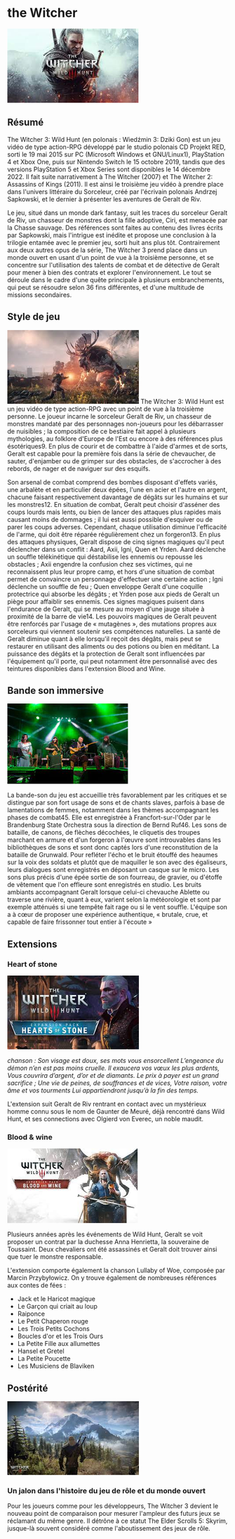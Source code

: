 # the Witcher
![the-witcher](img/thewitcher.jpg)
## Résumé

The Witcher 3: Wild Hunt (en polonais : Wiedźmin 3: Dziki Gon) est un jeu vidéo de type action-RPG développé par le studio polonais CD Projekt RED, sorti le 19 mai 2015 sur PC (Microsoft Windows et GNU/Linux1), PlayStation 4 et Xbox One, puis sur Nintendo Switch le 15 octobre 2019, tandis que des versions PlayStation 5 et Xbox Series sont disponibles le 14 décembre 2022. Il fait suite narrativement à The Witcher (2007) et The Witcher 2: Assassins of Kings (2011). Il est ainsi le troisième jeu vidéo à prendre place dans l'univers littéraire du Sorceleur, créé par l'écrivain polonais Andrzej Sapkowski, et le dernier à présenter les aventures de Geralt de Riv.

Le jeu, situé dans un monde dark fantasy, suit les traces du sorceleur Geralt de Riv, un chasseur de monstres dont la fille adoptive, Ciri, est menacée par la Chasse sauvage. Des références sont faites au contenu des livres écrits par Sapkowski, mais l'intrigue est inédite et propose une conclusion à la trilogie entamée avec le premier jeu, sorti huit ans plus tôt. Contrairement aux deux autres opus de la série, The Witcher 3 prend place dans un monde ouvert en usant d'un point de vue à la troisième personne, et se concentre sur l'utilisation des talents de combat et de détective de Geralt pour mener à bien des contrats et explorer l'environnement. Le tout se déroule dans le cadre d'une quête principale à plusieurs embranchements, qui peut se résoudre selon 36 fins différentes, et d'une multitude de missions secondaires.

## Style de jeu

![thewitcher2](img/thewitcher2.jpg)
The Witcher 3: Wild Hunt est un jeu vidéo de type action-RPG avec un point de vue à la troisième personne. Le joueur incarne le sorceleur Geralt de Riv, un chasseur de monstres mandaté par des personnages non-joueurs pour les débarrasser de nuisibles ; la composition de ce bestiaire fait appel à plusieurs mythologies, au folklore d'Europe de l'Est ou encore à des références plus ésotériques9. En plus de courir et de combattre à l'aide d'armes et de sorts, Geralt est capable pour la première fois dans la série de chevaucher, de sauter, d'enjamber ou de grimper sur des obstacles, de s'accrocher à des rebords, de nager et de naviguer sur des esquifs.

Son arsenal de combat comprend des bombes disposant d'effets variés, une arbalète et en particulier deux épées, l'une en acier et l'autre en argent, chacune faisant respectivement davantage de dégâts sur les humains et sur les monstres12. En situation de combat, Geralt peut choisir d'asséner des coups lourds mais lents, ou bien de lancer des attaques plus rapides mais causant moins de dommages ; il lui est aussi possible d'esquiver ou de parer les coups adverses. Cependant, chaque utilisation diminue l'efficacité de l'arme, qui doit être réparée régulièrement chez un forgeron13. En plus des attaques physiques, Geralt dispose de cinq signes magiques qu'il peut déclencher dans un conflit : Aard, Axii, Igni, Quen et Yrden. Aard déclenche un souffle télékinétique qui déstabilise les ennemis ou repousse les obstacles ; Axii engendre la confusion chez ses victimes, qui ne reconnaissent plus leur propre camp, et hors d'une situation de combat permet de convaincre un personnage d'effectuer une certaine action ; Igni déclenche un souffle de feu ; Quen enveloppe Geralt d'une coquille protectrice qui absorbe les dégâts ; et Yrden pose aux pieds de Geralt un piège pour affaiblir ses ennemis. Ces signes magiques puisent dans l'endurance de Geralt, qui se mesure au moyen d'une jauge située à proximité de la barre de vie14. Les pouvoirs magiques de Geralt peuvent être renforcés par l'usage de « mutagènes », des mutations propres aux sorceleurs qui viennent soutenir ses compétences naturelles. La santé de Geralt diminue quant à elle lorsqu'il reçoit des dégâts, mais peut se restaurer en utilisant des aliments ou des potions ou bien en méditant. La puissance des dégâts et la protection de Geralt sont influencées par l'équipement qu'il porte, qui peut notamment être personnalisé avec des teintures disponibles dans l'extension Blood and Wine.

## Bande son immersive

![percival](img/percival.jpg)

La bande-son du jeu est accueillie très favorablement par les critiques et se distingue par son fort usage de sons et de chants slaves, parfois à base de lamentations de femmes, notamment dans les thèmes accompagnant les phases de combat45. Elle est enregistrée à Francfort-sur-l'Oder par le Brandenburg State Orchestra sous la direction de Bernd Ruf46. Les sons de bataille, de canons, de flèches décochées, le cliquetis des troupes marchant en armure et d'un forgeron à l'œuvre sont introuvables dans les bibliothèques de sons et sont donc captés lors d'une reconstitution de la bataille de Grunwald. Pour refléter l'écho et le bruit étouffé des heaumes sur la voix des soldats et plutôt que de maquiller le son avec des égaliseurs, leurs dialogues sont enregistrés en déposant un casque sur le micro. Les sons plus précis d'une épée sortie de son fourreau, de gravier, ou d'étoffe de vêtement que l'on effleure sont enregistrés en studio. Les bruits ambiants accompagnant Geralt lorsque celui-ci chevauche Ablette ou traverse une rivière, quant à eux, varient selon la météorologie et sont par exemple atténués si une tempête fait rage ou si le vent souffle. L'équipe son a à cœur de proposer une expérience authentique, « brutale, crue, et capable de faire frissonner tout entier à l'écoute »

## Extensions

### Heart of stone
![heartofstone](img/heartofstone.jpg)

*chanson :*
*Son visage est doux, ses mots vous ensorcellent
L’engeance du démon n’en est pas moins cruelle.
Il exaucera vos vœux les plus ardents,
Vous couvrira d’argent, d’or et de diamants.
Le prix à payer est un grand sacrifice ;
Une vie de peines, de souffrances et de vices,
Votre raison, votre âme et vos tourments
Lui appartiendront jusqu’à la fin des temps.*

L'extension suit Geralt de Riv rentrant en contact avec un mystérieux homme connu sous le nom de Gaunter de Meuré, déjà rencontré dans Wild Hunt, et ses connections avec Olgierd von Everec, un noble maudit.

### Blood & wine
![bloodandwine](img/bloodandwine.jpg)

Plusieurs années après les événements de Wild Hunt, Geralt se voit proposer un contrat par la duchesse Anna Henrietta, la souveraine de Toussaint. Deux chevaliers ont été assassinés et Geralt doit trouver ainsi que tuer le monstre responsable.

L'extension comporte également la chanson Lullaby of Woe, composée par Marcin Przybyłowicz. 
On y trouve également de nombreuses références aux contes de fées :

- Jack et le Haricot magique
- Le Garçon qui criait au loup 
- Raiponce 
- Le Petit Chaperon rouge
- Les Trois Petits Cochons
- Boucles d'or et les Trois Ours 
- La Petite Fille aux allumettes
- Hansel et Gretel
- La Petite Poucette
- Les Musiciens de Blaviken

## Postérité 
![wildland](img/wildland.jpg)
### Un jalon dans l'histoire du jeu de rôle et du monde ouvert

Pour les joueurs comme pour les développeurs, The Witcher 3 devient le nouveau point de comparaison pour mesurer l'ampleur des futurs jeux se réclamant du même genre. Il détrône à ce statut The Elder Scrolls 5: Skyrim, jusque-là souvent considéré comme l'aboutissement des jeux de rôle.